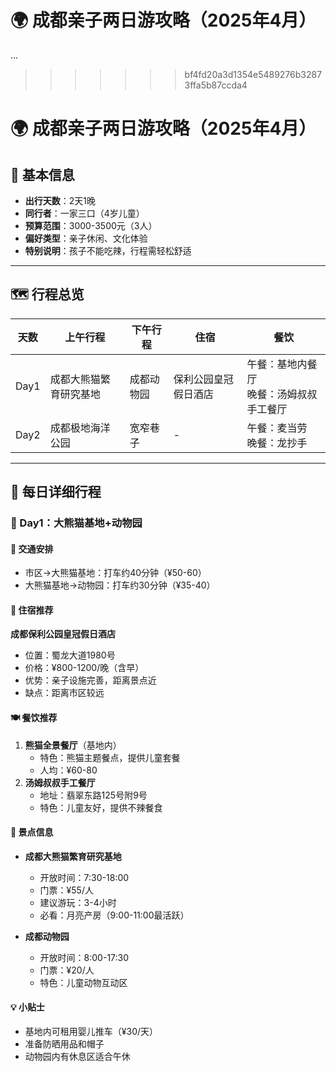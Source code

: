 # 🌍 成都亲子两日游攻略（2025年4月）
...
>>>>>>> bf4fd20a3d1354e5489276b32873ffa5b87ccda4
# 🌍 成都亲子两日游攻略（2025年4月）

## 👤 基本信息
- **出行天数**：2天1晚  
- **同行者**：一家三口（4岁儿童）  
- **预算范围**：3000-3500元（3人）  
- **偏好类型**：亲子休闲、文化体验  
- **特别说明**：孩子不能吃辣，行程需轻松舒适

---

## 🗺 行程总览
| 天数 | 上午行程 | 下午行程 | 住宿 | 餐饮 |
|------|----------|----------|------|------|
| Day1 | 成都大熊猫繁育研究基地 | 成都动物园 | 保利公园皇冠假日酒店 | 午餐：基地内餐厅<br>晚餐：汤姆叔叔手工餐厅 |
| Day2 | 成都极地海洋公园 | 宽窄巷子 | - | 午餐：麦当劳<br>晚餐：龙抄手 |

---

## 📅 每日详细行程

### 🐼 Day1：大熊猫基地+动物园
#### 🚗 交通安排
- 市区→大熊猫基地：打车约40分钟（¥50-60）
- 大熊猫基地→动物园：打车约30分钟（¥35-40）

#### 🏨 住宿推荐
**成都保利公园皇冠假日酒店**  
- 位置：蜀龙大道1980号  
- 价格：¥800-1200/晚（含早）  
- 优势：亲子设施完善，距离景点近  
- 缺点：距离市区较远

#### 🍽 餐饮推荐
1. **熊猫全景餐厅**（基地内）
   - 特色：熊猫主题餐点，提供儿童套餐
   - 人均：¥60-80
2. **汤姆叔叔手工餐厅**
   - 地址：翡翠东路125号附9号
   - 特色：儿童友好，提供不辣餐食

#### 🎪 景点信息
- **成都大熊猫繁育研究基地**
  - 开放时间：7:30-18:00
  - 门票：¥55/人
  - 建议游玩：3-4小时
  - 必看：月亮产房（9:00-11:00最活跃）

- **成都动物园**
  - 开放时间：8:00-17:30
  - 门票：¥20/人
  - 特色：儿童动物互动区

#### 💡 小贴士
- 基地内可租用婴儿推车（¥30/天）
- 准备防晒用品和帽子
- 动物园内有休息区适合午休
